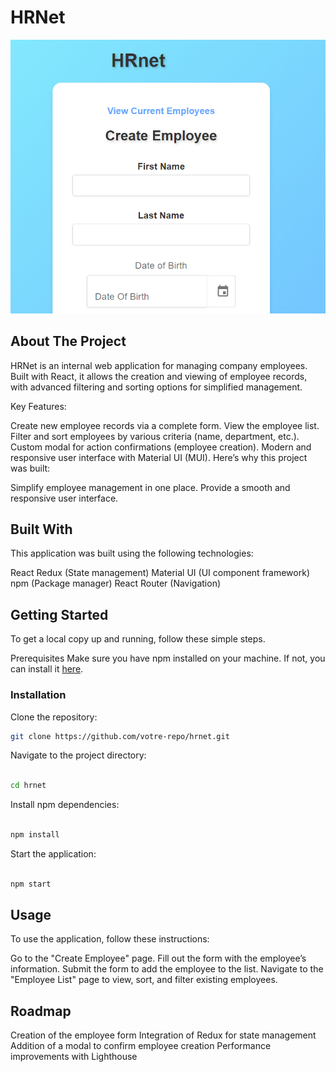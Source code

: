 # HRNet

![HRNet Screenshot](./public/HRNet_Img.png)

## About The Project

HRNet is an internal web application for managing company employees. Built with React, it allows the creation and viewing of employee records, with advanced filtering and sorting options for simplified management.

Key Features:

Create new employee records via a complete form.
View the employee list.
Filter and sort employees by various criteria (name, department, etc.).
Custom modal for action confirmations (employee creation).
Modern and responsive user interface with Material UI (MUI).
Here’s why this project was built:

Simplify employee management in one place.
Provide a smooth and responsive user interface.

## Built With

This application was built using the following technologies:

React
Redux (State management)
Material UI (UI component framework)
npm (Package manager)
React Router (Navigation)

## Getting Started

To get a local copy up and running, follow these simple steps.

Prerequisites
Make sure you have npm installed on your machine. If not, you can install it [here](https://docs.npmjs.com/getting-started).

### Installation

Clone the repository:

```bash
git clone https://github.com/votre-repo/hrnet.git
```

Navigate to the project directory:

```bash

cd hrnet
```

Install npm dependencies:

```bash

npm install
```

Start the application:

```bash

npm start
```

## Usage

To use the application, follow these instructions:

Go to the "Create Employee" page.
Fill out the form with the employee’s information.
Submit the form to add the employee to the list.
Navigate to the "Employee List" page to view, sort, and filter existing employees.

## Roadmap

 Creation of the employee form
 Integration of Redux for state management
 Addition of a modal to confirm employee creation
 Performance improvements with Lighthouse